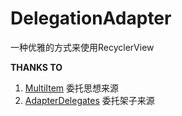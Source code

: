 # DelegationAdapter
一种优雅的方式来使用RecyclerView



**THANKS TO**
1. [MultiItem](https://github.com/free46000/MultiItem) 委托思想来源
2. [AdapterDelegates](https://github.com/sockeqwe/AdapterDelegates) 委托架子来源